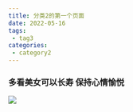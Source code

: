 ```yaml
---
title: 分类2的第一个页面
date: 2022-05-16
tags:
 - tag3
categories: 
 - category2
---
```


### 多看美女可以长寿 保持心情愉悦
<img src="../../.vuepress/public/girl7.png">
